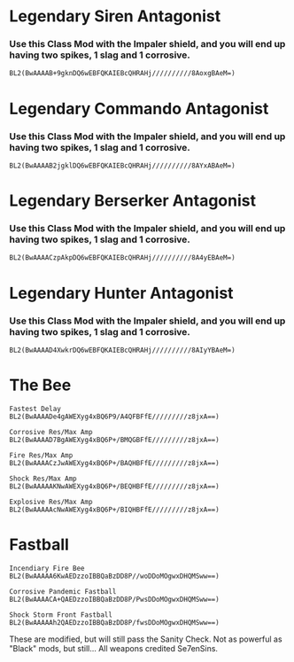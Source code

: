 # Legendary Siren Antagonist

### Use this Class Mod with the Impaler shield, and you will end up having two spikes, 1 slag and 1 corrosive.

    BL2(BwAAAAB+9gknDQ6wEBFQKAIEBcQHRAHj//////////8AoxgBAeM=)

# Legendary Commando Antagonist

### Use this Class Mod with the Impaler shield, and you will end up having two spikes, 1 slag and 1 corrosive.

    BL2(BwAAAAB2jgklDQ6wEBFQKAIEBcQHRAHj//////////8AYxABAeM=)

# Legendary Berserker Antagonist

### Use this Class Mod with the Impaler shield, and you will end up having two spikes, 1 slag and 1 corrosive.

    BL2(BwAAAACzpAkpDQ6wEBFQKAIEBcQHRAHj//////////8A4yEBAeM=)

# Legendary Hunter Antagonist

### Use this Class Mod with the Impaler shield, and you will end up having two spikes, 1 slag and 1 corrosive.

    BL2(BwAAAAD4XwkrDQ6wEBFQKAIEBcQHRAHj//////////8AIyYBAeM=)

# The Bee

    Fastest Delay
    BL2(BwAAAADe4gAWEXyg4xBQ6P9/A4QFBFfE/////////z8jxA==)
    
    Corrosive Res/Max Amp
    BL2(BwAAAAD7BgAWEXyg4xBQ6P+/BMQGBFfE/////////z8jxA==)

    Fire Res/Max Amp
    BL2(BwAAAACzJwAWEXyg4xBQ6P+/BAQHBFfE/////////z8jxA==)

    Shock Res/Max Amp
    BL2(BwAAAAAKNwAWEXyg4xBQ6P+/BEQHBFfE/////////z8jxA==)

    Explosive Res/Max Amp
    BL2(BwAAAAAcNwAWEXyg4xBQ6P+/BIQHBFfE/////////z8jxA==)

# Fastball

    Incendiary Fire Bee
    BL2(BwAAAAA6KwAEDzzoIBBQaBzDD8P//woDDoMOgwxDHQMSww==)

    Corrosive Pandemic Fastball
    BL2(BwAAAACA+QAEDzzoIBBQaBzDD8P/PwsDDoMOgwxDHQMSww==)

    Shock Storm Front Fastball
    BL2(BwAAAAAh2QAEDzzoIBBQaBzDD8P/fwsDDoMOgwxDHQMSww==)

These are modified, but will still pass the Sanity Check. Not as powerful as "Black" mods, but still... All weapons credited Se7enSins.